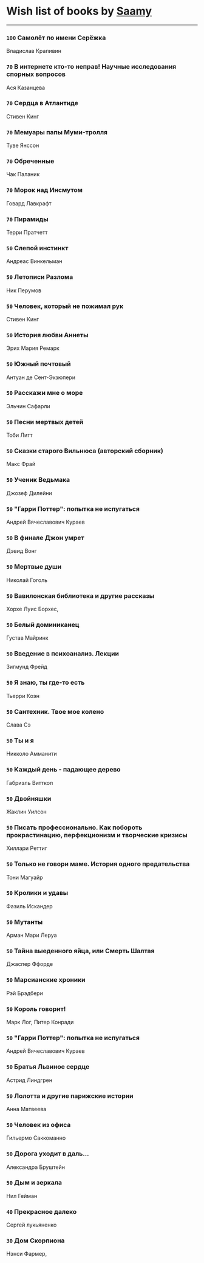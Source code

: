 # Wish list of books by [Saamy](http://vk.com/id115226508)
---

### `100` Самолёт по имени Серёжка
Владислав Крапивин

### `70` В интернете кто-то неправ! Научные исследования спорных вопросов
Ася Казанцева

### `70` Сердца в Атлантиде
Стивен Кинг

### `70` Мемуары папы Муми-тролля
Туве Янссон

### `70` Обреченные
Чак Паланик

### `70` Морок над Инсмутом
Говард Лавкрафт

### `70` Пирамиды
Терри Пратчетт

### `50` Слепой инстинкт
Андреас Винкельман

### `50` Летописи Разлома
Ник Перумов

### `50` Человек, который не пожимал рук
Стивен Кинг

### `50` История любви Аннеты
Эрих Мария Ремарк

### `50` Южный почтовый
Антуан де Сент-Экзюпери

### `50` Расскажи мне о море
Эльчин Сафарли

### `50` Песни мертвых детей
Тоби Литт

### `50` Сказки старого Вильнюса (авторский сборник)
Макс Фрай

### `50` Ученик Ведьмака
Джозеф Дилейни

### `50` "Гарри Поттер": попытка не испугаться
Андрей Вячеславович Кураев

### `50` В финале Джон умрет
Дэвид Вонг

### `50` Мертвые души
Николай Гоголь

### `50` Вавилонская библиотека и другие рассказы
Хорхе Луис Борхес,

### `50` Белый доминиканец
Густав Майринк

### `50` Введение в психоанализ. Лекции
Зигмунд Фрейд

### `50` Я знаю, ты где-то есть
Тьерри Коэн

### `50` Сантехник. Твое мое колено
Слава Сэ

### `50` Ты и я
Никколо Амманити

### `50` Каждый день - падающее дерево
Габриэль Витткоп

### `50` Двойняшки
Жаклин Уилсон

### `50` Писать профессионально. Как побороть прокрастинацию, перфекционизм и творческие кризисы
Хиллари Реттиг

### `50` Только не говори маме. История одного предательства
Тони Магуайр

### `50` Кролики и удавы
Фазиль Искандер

### `50` Мутанты
Арман Мари Леруа

### `50` Тайна выеденного яйца, или Смерть Шалтая
Джаспер Ффорде

### `50` Марсианские хроники
Рэй Брэдбери

### `50` Король говорит!
Марк Лог, Питер Конради

### `50` "Гарри Поттер": попытка не испугаться
Андрей Вячеславович Кураев

### `50` Братья Львиное сердце
Астрид Линдгрен

### `50` Лолотта и другие парижские истории
Анна Матвеева

### `50` Человек из офиса
Гильермо Саккоманно

### `50` Дорога уходит в даль…
Александра Бруштейн

### `50` Дым и зеркала
Нил Гейман

### `40` Прекрасное далеко
Сергей лукьяненко

### `30` Дом Скорпиона
Нэнси Фармер,

